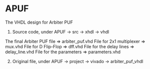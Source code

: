 # APUF
The VHDL design for Arbiter PUF 

1. Source code, under APUF -> src -> xhdl -> vhdl

The final Arbiter PUF file => arbiter_puf.vhd
File for 2x1 multiplexer => mux.vhd
File for D Flip-Flop => dff.vhd
File for the delay lines => delay_line.vhd
File for the parameters => parameters.vhd

2. Original file, under APUF -> project -> vivado -> arbiter_puf_vhdl



